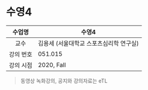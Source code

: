 수영4
========

수업명 | 수영4
:----:|----
교수 | 김용세 (서울대학교 스포츠심리학 연구실)
강의 번호 | 051.015
강의 시점 | 2020, Fall

> 동영상 녹화강의, 공지와 강의자료는 eTL
